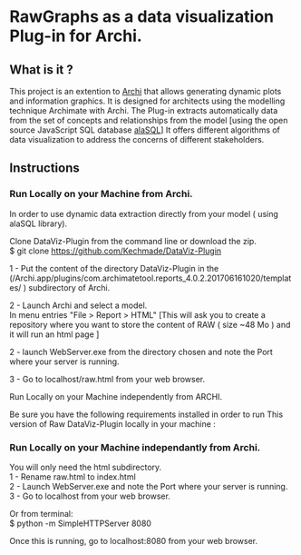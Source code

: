 # RawGraphs as a data visualization Plug-in for Archi.
## What is it ? 
This project is an extention to [Archi](https://github.com/archimatetool/archi) that allows generating dynamic plots and information graphics. It is designed for architects using the modelling technique Archimate with Archi. The Plug-in extracts automatically data from the set of concepts and relationships from the model [using the open source JavaScript SQL database [alaSQL](http://alasql.org/)] It offers different algorithms of data visualization to address the concerns of different stakeholders.

## Instructions

### Run Locally on your Machine from Archi.

In order to use dynamic data extraction directly from your model ( using alaSQL library).

Clone DataViz-Plugin from the command line or download the zip. \
$ git clone https://github.com/Kechmade/DataViz-Plugin

1 -  Put the content of the directory DataViz-Plugin in the (/Archi.app/plugins/com.archimatetool.reports_4.0.2.201706161020/templates/ ) subdirectory of Archi.


2 - Launch Archi and select a model.\
In menu entries "File > Report > HTML" [This will ask you to create a repository where you want to store the content of RAW ( size ~48 Mo ) and it  will run an html page ]


2 - launch WebServer.exe from the directory chosen and note the Port where your server is running. 

3 - Go to localhost/raw.html from your web browser. 


Run Locally on your Machine independently from ARCHI.

Be sure you have the following requirements installed in order to run This version of Raw DataViz-Plugin locally in your machine :

### Run Locally on your Machine independantly from Archi.

You will only need the html subdirectory. \
1 - Rename raw.html to index.html \
2 - Launch WebServer.exe and note the Port where your server is running. \
3 - Go to localhost from your web browser. 

Or from terminal: \
$ python -m SimpleHTTPServer 8080

Once this is running, go to localhost:8080  from your web browser. 

